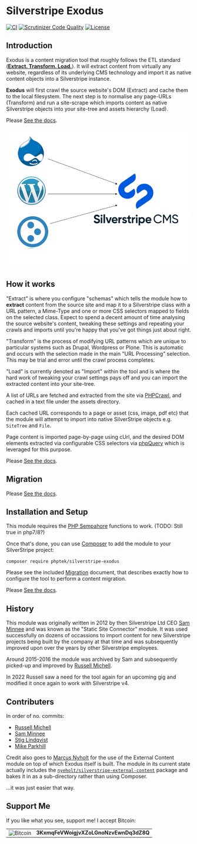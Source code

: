 # Silverstripe Exodus

[![CI](https://github.com/phptek/silverstripe-exodus/actions/workflows/ci.yml/badge.svg)](https://github.com/phptek/silverstripe-exodus/actions/workflows/ci.yml)
[![Scrutinizer Code Quality](https://scrutinizer-ci.com/g/phptek/silverstripe-exodus/badges/quality-score.png?b=master)](https://scrutinizer-ci.com/g/phptek/silverstripe-exodus/?branch=master)
[![License](https://poser.pugx.org/phptek/silverstripe-exodus/license.svg)](https://github.com/phptek/silverstripe-exodus/blob/master/LICENSE.md)

## Introduction

Exodus is a content migration tool that roughly follows the ETL standard ([**Extract. Transform. Load.**](https://en.wikipedia.org/wiki/Extract,_transform,_load)). It will extract content from virtually any website, regardless of its underlying CMS technology and import it as native content objects into a Silverstripe instance.

**Exodus** will first crawl the source website's DOM (Extract) and cache them to the local filesystem. The next step is to normalise any page-URLs (Transform) and run a site-scrape which imports content as native Silverstripe objects into your site-tree and assets hierarchy (Load).

Please [See the docs](./docs/en/index.md).

![Migration into Silverstripe CMS](./docs/exodus.png "Migration into Silverstripe CMS")

## How it works

"Extract" is where you configure "schemas" which tells the module how to **extract** content from the source site and map it to a Silverstripe class with a URL pattern, a Mime-Type and one or more CSS selectors mapped to fields on the selected class. Expect to spend a decent amount of time analysing the source website's content, tweaking these settings and repeating your crawls and imports until you're happy that you've got things just about right.

"Transform" is the process of modifying URL patterns which are unique to particular systems such as Drupal, Wordpress or Plone. This is automatic and occurs with the selection made in the main "URL Processing" selection. This may be trial and error until the crawl process completes.

"Load" is currently denoted as "Import" within the tool and is where the hard work of tweaking your crawl settings pays off and you can import the extracted content into your site-tree.

A list of URLs are fetched and extracted from the site via [PHPCrawl](http://cuab.de/), and cached in a text file under the assets directory.

Each cached URL corresponds to a page or asset (css, image, pdf etc) that the module will attempt to import into native SilverStripe objects e.g. `SiteTree` and `File`.

Page content is imported page-by-page using cUrl, and the desired DOM elements extracted via configurable CSS selectors via [phpQuery](https://github.com/electrolinux/phpquery) which is leveraged for this purpose.

Please [See the docs](./docs/en/index.md).

## Migration

Please [See the docs](./docs/en/index.md).

## Installation and Setup

This module requires the [PHP Sempahore](https://www.php.net/manual/en/sem.installation.php) functions to work. (TODO: Still true in php7/8?)

Once that's done, you can use [Composer](http://getcomposer.org) to add the module to your SilverStripe project:

```
composer require phptek/silverstripe-exodus
```

Please see the included [Migration](docs/en/howto.md) document, that describes exactly how to configure the tool to perform a content migration.

Please [See the docs](./docs/en/index.md).

## History

This module was originally written in 2012 by then Silverstripe Ltd CEO [Sam Minnee](https://github.com/sminnee/) and was known as the "Static Site Connector" module. It was used successfully on dozens of occassions to import content for new Silverstripe projects being built by the company at that time and was subsequently improved upon over the years by other Silverstripe employees.

Around 2015-2016 the module was archived by Sam and subsequently picked-up and improved by [Russell Michell](https://github.com/phptek/).

In 2022 Russell saw a need for the tool again for an upcoming gig and modified it once again to work with Silverstripe v4.

## Contributers

In order of no. commits:

* [Russell Michell](https://github.com/phptek/)
* [Sam Minnee](https://github.com/sminnee/)
* [Stig Lindqvist](https://github.com/stojg)
* [Mike Parkhill](https://github.com/mparkhill)

Credit also goes to [Marcus Nyholt](https://github.com/nyeholt/) for the use of the External Content module on top of which Exodus itself is built. The module in its current state actually includes the [`nyeholt/silverstripe-external-content`](https://github.com/nyeholt/silverstripe-external-content) package and bakes it in as a sub-directory rather than using Composer.

...it was just easier that way.

## Support Me

If you like what you see, support me! I accept Bitcoin:

<table border="0">
    <tr border="0">
        <td rowspan="2" border="0">
            <img src="https://bitcoin.org/img/icons/logo_ios.png" alt="Bitcoin" width="64" height="64" />
        </td>
    </tr>
    <tr border="0">
        <td border="0">
            <b>3KxmqFeVWoigjvXZoLGnoNzvEwnDq3dZ8Q</b>
        </td>
    </tr>
</table>
<p>&nbsp;</p>
<p>&nbsp;</p>

